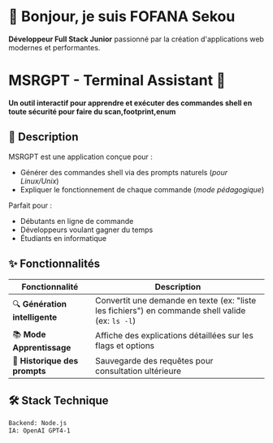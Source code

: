 # 👋 Bonjour, je suis FOFANA Sekou 

**Développeur Full Stack Junior** passionné par la création d'applications web modernes et performantes.

# MSRGPT - Terminal Assistant 🚀

**Un outil interactif pour apprendre et exécuter des commandes shell en toute sécurité pour faire du scan,footprint,enum**

## 📌 Description
MSRGPT est une application conçue pour :
- Générer des commandes shell via des prompts naturels (*pour Linux/Unix*)
- Expliquer le fonctionnement de chaque commande (*mode pédagogique*)

Parfait pour :
- Débutants en ligne de commande
- Développeurs voulant gagner du temps
- Étudiants en informatique

## ✨ Fonctionnalités
| Fonctionnalité | Description |
|---------------|-------------|
| 🔍 **Génération intelligente** | Convertit une demande en texte (ex: "liste les fichiers") en commande shell valide (ex: `ls -l`) |
| 📚 **Mode Apprentissage** | Affiche des explications détaillées sur les flags et options |
| 💬 **Historique des prompts** | Sauvegarde des requêtes pour consultation ultérieure |

## 🛠️ Stack Technique
```bash
Backend: Node.js
IA: OpenAI GPT4-1 

